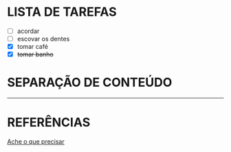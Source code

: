 # LISTA DE TAREFAS

- [ ] acordar
- [ ] escovar os dentes
- [x] tomar café
- [x] ~~tomar banho~~

# SEPARAÇÃO DE CONTEÚDO

---


# REFERÊNCIAS


[Ache o que precisar][site]




[cubo]: CUBO.jpg

[site]: https://www.google.com